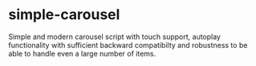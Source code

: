 # simple-carousel

Simple and modern carousel script with touch support, autoplay functionality with sufficient backward compatibilty and robustness to be able to handle even a large number of items.
